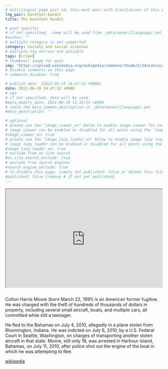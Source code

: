 ```yaml
---
# multilingual page pair id, this must pair with translations of this page. (This name must be unique)
lng_pair: barefoot-bandit
title: The barefoot bandit

# post specific
# if not specified, .name will be used from _data/owner/[language].yml
#author: ""
# multiple category is not supported
category: Society and social sciences
# multiple tag entries are possible
tags: [crime]
# thumbnail image for post
img: "https://upload.wikimedia.org/wikipedia/commons/thumb/2/24/Lancair.columbia.400.n79hr.arp.jpg/1280px-Lancair.columbia.400.n79hr.arp.jpg"
# disable comments on this page
# comments_disable: true

# publish date  {2022-05-25 14:47:12 +0900}
date: 2022-06-10 14:47:12 +0900
# seo
# if not specified, date will be used.
#meta_modify_date: 2021-08-10 11:32:53 +0900
# check the meta_common_description in _data/owner/[language].yml
#meta_description: ""

# optional
# please use the "image_viewer_on" below to enable image viewer for individual pages or posts (_posts/ or [language]/_posts folders).
# image viewer can be enabled or disabled for all posts using the "image_viewer_posts: true" setting in _data/conf/main.yml.
#image_viewer_on: true
# please use the "image_lazy_loader_on" below to enable image lazy loader for individual pages or posts (_posts/ or [language]/_posts folders).
# image lazy loader can be enabled or disabled for all posts using the "image_lazy_loader_posts: true" setting in _data/conf/main.yml.
#image_lazy_loader_on: true
# exclude from on site search
#on_site_search_exclude: true
# exclude from search engines
#search_engine_exclude: true
# to disable this page, simply set published: false or delete this file
#published: false {remove # if not yet published}
---
```


<!-- note must use embeded link for youtube to allow -->
<div style="position:relative;padding-bottom:56.25%;padding-top:35px;height:0;margin-bottom:2em;overflow:hidden">
    <iframe style="position:absolute;top:0;left:0;width:100%;height:100%"  src="https://www.youtube.com/embed/KrOaEhsW31A?si=RgTuh9Dd6KWzNsHN" title="YouTube video player"  allowfullscreen>
    </iframe>
</div>

Colton Harris Moore (born March 22, 1991) is an American former fugitive.
He was charged with the theft of hundreds of thousands of dollars in property, including several small aircraft, boats, and multiple cars, all committed while still a teenager.

He fled to the Bahamas on July 4, 2010, allegedly in a plane stolen from Bloomington, Indiana.
He was indicted on July 6, 2010, by a U.S. Federal Court in Seattle, Washington, on charges of transporting another stolen aircraft in that state.
Moore, still only 19, was arrested in Harbour Island, Bahamas, on July 11, 2010, after police shot out the engine of the boat in which he was attempting to flee.

[wikipedia](https://en.wikipedia.org/wiki/Colton_Harris_Moore)
